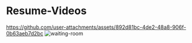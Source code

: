 # Resume-Videos


https://github.com/user-attachments/assets/892d81bc-4de2-48a8-906f-0b63aeb7d2bc
![waiting-room](https://github.com/user-attachments/assets/3ba8bc44-cabb-4a50-8e47-1a829300031d)

